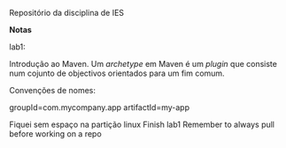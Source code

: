 Repositório da disciplina de IES

**Notas**

lab1:

Introdução ao Maven.
Um <em>archetype</em> em Maven é um <em>plugin</em> que consiste num cojunto de objectivos orientados para um fim comum.

Convenções de nomes:

groupId=com.mycompany.app
artifactId=my-app

Fiquei sem espaço na partição linux
Finish lab1
Remember to always pull before working on a repo
